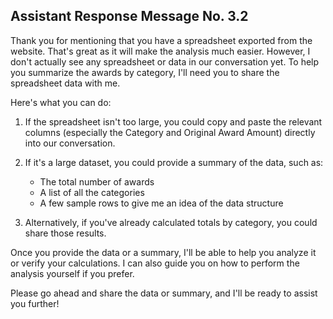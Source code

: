 
## Assistant Response Message No. 3.2

Thank you for mentioning that you have a spreadsheet exported from the website. That's great as it will make 
the analysis much easier. However, I don't actually see any spreadsheet or data in our conversation yet. 
To help you summarize the awards by category, I'll need you to share the spreadsheet data with me.

Here's what you can do:

1. If the spreadsheet isn't too large, you could copy and paste the relevant columns (especially the Category 
and Original Award Amount) directly into our conversation.

2. If it's a large dataset, you could provide a summary of the data, such as:
   - The total number of awards
   - A list of all the categories
   - A few sample rows to give me an idea of the data structure

3. Alternatively, if you've already calculated totals by category, you could share those results.

Once you provide the data or a summary, I'll be able to help you analyze it or verify your calculations. 
I can also guide you on how to perform the analysis yourself if you prefer.

Please go ahead and share the data or summary, and I'll be ready to assist you further!